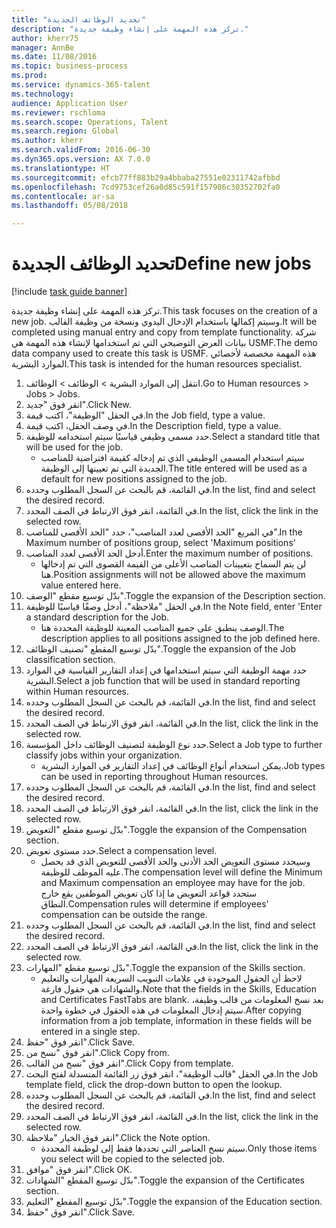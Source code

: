 ```yaml
--- 
title: "تحديد الوظائف الجديدة"
description: "تركز هذه المهمة على إنشاء وظيفة جديدة."
author: kherr75
manager: AnnBe
ms.date: 11/08/2016
ms.topic: business-process
ms.prod: 
ms.service: dynamics-365-talent
ms.technology: 
audience: Application User
ms.reviewer: rschloma
ms.search.scope: Operations, Talent
ms.search.region: Global
ms.author: kherr
ms.search.validFrom: 2016-06-30
ms.dyn365.ops.version: AX 7.0.0
ms.translationtype: HT
ms.sourcegitcommit: efcb77ff883b29a4bbaba27551e02311742afbbd
ms.openlocfilehash: 7cd9753cef26a0d85c591f157986c30352702fa0
ms.contentlocale: ar-sa
ms.lasthandoff: 05/08/2018

---
```

# <a name="define-new-jobs"></a><span data-ttu-id="68755-103">تحديد الوظائف الجديدة</span><span class="sxs-lookup"><span data-stu-id="68755-103">Define new jobs</span></span>

[!include [task guide banner](../../includes/task-guide-banner.md)]

<span data-ttu-id="68755-104">تركز هذه المهمة على إنشاء وظيفة جديدة.</span><span class="sxs-lookup"><span data-stu-id="68755-104">This task focuses on the creation of a new job.</span></span> <span data-ttu-id="68755-105">وسيتم إكمالها باستخدام الإدخال اليدوي ونسخة من وظيفة القالب.</span><span class="sxs-lookup"><span data-stu-id="68755-105">It will be completed using manual entry and copy from template functionality.</span></span> <span data-ttu-id="68755-106">شركة بيانات العرض التوضيحي التي تم استخدامها لإنشاء هذه المهمة هي USMF.‬</span><span class="sxs-lookup"><span data-stu-id="68755-106">The demo data company used to create this task is USMF.</span></span> <span data-ttu-id="68755-107">هذه المهمة مخصصة لأخصائي الموارد البشرية.</span><span class="sxs-lookup"><span data-stu-id="68755-107">This task is intended for the human resources specialist.</span></span>

1. <span data-ttu-id="68755-108">انتقل إلى الموارد البشرية > الوظائف‬ > الوظائف‬.</span><span class="sxs-lookup"><span data-stu-id="68755-108">Go to Human resources > Jobs > Jobs.</span></span>
2. <span data-ttu-id="68755-109">انقر فوق "جديد".</span><span class="sxs-lookup"><span data-stu-id="68755-109">Click New.</span></span>
3. <span data-ttu-id="68755-110">في الحقل "الوظيفة"، اكتب قيمة.</span><span class="sxs-lookup"><span data-stu-id="68755-110">In the Job field, type a value.</span></span>
4. <span data-ttu-id="68755-111">في وصف الحقل، اكتب قيمة.</span><span class="sxs-lookup"><span data-stu-id="68755-111">In the Description field, type a value.</span></span>
5. <span data-ttu-id="68755-112">حدد مسمى وظيفي قياسيًا سيتم استخدامه للوظيفة.</span><span class="sxs-lookup"><span data-stu-id="68755-112">Select a standard title that will be used for the job.</span></span> 
    * <span data-ttu-id="68755-113">سيتم استخدام المسمى الوظيفي‬ الذي تم إدخاله كقيمة افتراضية للمناصب الجديدة التي تم تعيينها إلى الوظيفة.</span><span class="sxs-lookup"><span data-stu-id="68755-113">The title entered will be used as a default for new positions assigned to the job.</span></span>  
6. <span data-ttu-id="68755-114">في القائمة، قم بالبحث عن السجل المطلوب وحدده.</span><span class="sxs-lookup"><span data-stu-id="68755-114">In the list, find and select the desired record.</span></span>
7. <span data-ttu-id="68755-115">في القائمة، انقر فوق الارتباط في الصف المحدد.</span><span class="sxs-lookup"><span data-stu-id="68755-115">In the list, click the link in the selected row.</span></span>
8. <span data-ttu-id="68755-116">في المربع "الحد الأقصى لعدد المناصب‬"، حدد "الحد الأقصى للمناصب‬".‬</span><span class="sxs-lookup"><span data-stu-id="68755-116">In the Maximum number of positions group, select 'Maximum positions'</span></span>
9. <span data-ttu-id="68755-117">أدخل الحد الأقصى لعدد المناصب.</span><span class="sxs-lookup"><span data-stu-id="68755-117">Enter the maximum number of positions.</span></span> 
    * <span data-ttu-id="68755-118">لن يتم السماح بتعيينات المناصب الأعلى من القيمة القصوى التي تم إدخالها هنا.</span><span class="sxs-lookup"><span data-stu-id="68755-118">Position assignments will not be allowed above the maximum value entered here.</span></span>  
10. <span data-ttu-id="68755-119">بدّل توسيع مقطع "الوصف".</span><span class="sxs-lookup"><span data-stu-id="68755-119">Toggle the expansion of the Description section.</span></span>
11. <span data-ttu-id="68755-120">في الحقل "ملاحظة"، أدخل وصفًا قياسيًا للوظيفة.</span><span class="sxs-lookup"><span data-stu-id="68755-120">In the Note field, enter 'Enter a standard description for the Job.</span></span>
    * <span data-ttu-id="68755-121">الوصف ينطبق على جميع المناصب المعينة للوظيفة المحددة هنا.</span><span class="sxs-lookup"><span data-stu-id="68755-121">The description applies to all positions assigned to the job defined here.</span></span>  
12. <span data-ttu-id="68755-122">بدّل توسيع المقطع "تصنيف الوظائف‬".</span><span class="sxs-lookup"><span data-stu-id="68755-122">Toggle the expansion of the Job classification section.</span></span>
13. <span data-ttu-id="68755-123">حدد مهمة الوظيفة التي سيتم استخدامها في إعداد التقارير القياسية في الموارد البشرية.</span><span class="sxs-lookup"><span data-stu-id="68755-123">Select a job function that will be used in standard reporting within Human resources.</span></span>
14. <span data-ttu-id="68755-124">في القائمة، قم بالبحث عن السجل المطلوب وحدده.</span><span class="sxs-lookup"><span data-stu-id="68755-124">In the list, find and select the desired record.</span></span>
15. <span data-ttu-id="68755-125">في القائمة، انقر فوق الارتباط في الصف المحدد.</span><span class="sxs-lookup"><span data-stu-id="68755-125">In the list, click the link in the selected row.</span></span>
16. <span data-ttu-id="68755-126">حدد نوع الوظيفة لتصنيف الوظائف داخل المؤسسة.</span><span class="sxs-lookup"><span data-stu-id="68755-126">Select a Job type to further classify jobs within your organization.</span></span> 
    * <span data-ttu-id="68755-127">يمكن استخدام أنواع الوظائف في إعداد التقارير في الموارد البشرية.</span><span class="sxs-lookup"><span data-stu-id="68755-127">Job types can be used in reporting throughout Human resources.</span></span>  
17. <span data-ttu-id="68755-128">في القائمة، قم بالبحث عن السجل المطلوب وحدده.</span><span class="sxs-lookup"><span data-stu-id="68755-128">In the list, find and select the desired record.</span></span>
18. <span data-ttu-id="68755-129">في القائمة، انقر فوق الارتباط في الصف المحدد.</span><span class="sxs-lookup"><span data-stu-id="68755-129">In the list, click the link in the selected row.</span></span>
19. <span data-ttu-id="68755-130">بدّل توسيع مقطع "التعويض‬".</span><span class="sxs-lookup"><span data-stu-id="68755-130">Toggle the expansion of the Compensation section.</span></span>
20. <span data-ttu-id="68755-131">حدد مستوى تعويض.</span><span class="sxs-lookup"><span data-stu-id="68755-131">Select a compensation level.</span></span>
    * <span data-ttu-id="68755-132">وسيحدد مستوى التعويض الحد الأدنى والحد الأقصى للتعويض الذي قد يحصل عليه الموظف للوظيفة.</span><span class="sxs-lookup"><span data-stu-id="68755-132">The compensation level will define the Minimum and Maximum compensation an employee may have for the job.</span></span> <span data-ttu-id="68755-133">ستحدد قواعد التعويض ما إذا كان تعويض الموظفين يقع خارج النطاق.</span><span class="sxs-lookup"><span data-stu-id="68755-133">Compensation rules will determine if employees' compensation can be outside the range.</span></span>  
21. <span data-ttu-id="68755-134">في القائمة، قم بالبحث عن السجل المطلوب وحدده.</span><span class="sxs-lookup"><span data-stu-id="68755-134">In the list, find and select the desired record.</span></span>
22. <span data-ttu-id="68755-135">في القائمة، انقر فوق الارتباط في الصف المحدد.</span><span class="sxs-lookup"><span data-stu-id="68755-135">In the list, click the link in the selected row.</span></span>
23. <span data-ttu-id="68755-136">بدّل توسيع مقطع "المهارات".</span><span class="sxs-lookup"><span data-stu-id="68755-136">Toggle the expansion of the Skills section.</span></span>
    * <span data-ttu-id="68755-137">لاحظ أن الحقول الموجودة في علامات التبويب السريعة المهارات والتعليم والشهادات هي حقول فارغة.</span><span class="sxs-lookup"><span data-stu-id="68755-137">Note that the fields in the Skills, Education and Certificates FastTabs are blank.</span></span> <span data-ttu-id="68755-138">بعد نسخ المعلومات من قالب وظيفة، سيتم إدخال المعلومات في هذه الحقول في خطوة واحدة.</span><span class="sxs-lookup"><span data-stu-id="68755-138">After copying information from a job template, information in these fields will be entered in a single step.</span></span>   
24. <span data-ttu-id="68755-139">انقر فوق "حفظ".</span><span class="sxs-lookup"><span data-stu-id="68755-139">Click Save.</span></span>
25. <span data-ttu-id="68755-140">انقر فوق "نسخ من".</span><span class="sxs-lookup"><span data-stu-id="68755-140">Click Copy from.</span></span>
26. <span data-ttu-id="68755-141">انقر فوق "نسخ من القالب".</span><span class="sxs-lookup"><span data-stu-id="68755-141">Click Copy from template.</span></span>
27. <span data-ttu-id="68755-142">في الحقل "قالب الوظيفة"، انقر فوق زر القائمة المنسدلة لفتح البحث.</span><span class="sxs-lookup"><span data-stu-id="68755-142">In the Job template field, click the drop-down button to open the lookup.</span></span>
28. <span data-ttu-id="68755-143">في القائمة، قم بالبحث عن السجل المطلوب وحدده.</span><span class="sxs-lookup"><span data-stu-id="68755-143">In the list, find and select the desired record.</span></span>
29. <span data-ttu-id="68755-144">في القائمة، انقر فوق الارتباط في الصف المحدد.</span><span class="sxs-lookup"><span data-stu-id="68755-144">In the list, click the link in the selected row.</span></span>
30. <span data-ttu-id="68755-145">انقر فوق الخيار "ملاحظة‬".</span><span class="sxs-lookup"><span data-stu-id="68755-145">Click the Note option.</span></span>
    * <span data-ttu-id="68755-146">سيتم نسخ العناصر التي تحددها فقط إلى لوظيفة المحددة.</span><span class="sxs-lookup"><span data-stu-id="68755-146">Only those items you select will be copied to the selected job.</span></span>    
31. <span data-ttu-id="68755-147">انقر فوق "موافق".</span><span class="sxs-lookup"><span data-stu-id="68755-147">Click OK.</span></span>
32. <span data-ttu-id="68755-148">بدّل توسيع المقطع "الشهادات‬‬".</span><span class="sxs-lookup"><span data-stu-id="68755-148">Toggle the expansion of the Certificates section.</span></span>
33. <span data-ttu-id="68755-149">بدّل توسيع المقطع "التعليم‬‬".</span><span class="sxs-lookup"><span data-stu-id="68755-149">Toggle the expansion of the Education section.</span></span>
34. <span data-ttu-id="68755-150">انقر فوق "حفظ".</span><span class="sxs-lookup"><span data-stu-id="68755-150">Click Save.</span></span>


